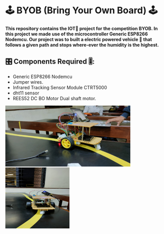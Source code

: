 # 🕹️ BYOB (Bring Your Own Board) 🕹️

#### This repository contains the IOT🔌 project  for the competition BYOB. In this project we made use of the microcontroller Generic ESP8266 Nodemcu. Our project was to built a electric powered vehicle 🚌 that follows a given path and stops where-ever the humidity is the highest.

## 🎛️ Components Required 🎚️:
- Generic ESP8266 Nodemcu
- Jumper wires.
- Infrared Tracking Sensor Module CTRT5000
- dht11 sensor
- REES52 DC BO Motor Dual shaft motor.

<p><img src = "./img/1.jpg" height = 190 width = 390/ padding=70> <img src = "./img/2.jpg" height = 190 width = 200/><p/>
